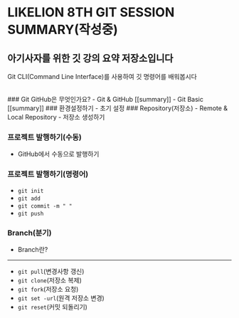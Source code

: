 # LIKELION 8TH GIT SESSION SUMMARY(작성중)
## 아기사자를 위한 깃 강의 요약 저장소입니다
Git CLI(Command Line Interface)를 사용하여 깃 명령어를 배워봅시다

<br />
### Git GitHub은 무엇인가요?
- Git & GitHub [[summary]]
- Git Basic [[summary]]
### 환경설정하기
- 초기 설정
### Repository(저장소)
- Remote & Local Repository
- 저장소 생성하기




### 프로젝트 발행하기(수동)
- GitHub에서 수동으로 발행하기
### 프로젝트 발행하기(명령어)
- `git init`
- `git add`
- `git commit -m " "`
- `git push`
### Branch(분기)
- Branch란?

---------------------------
- `git pull`(변경사항 갱신)
- `git clone`(저장소 복제)
- `git fork`(저장소 요청)
- `git set -url`(원격 저장소 변경)
- `git reset`(커밋 되돌리기)
